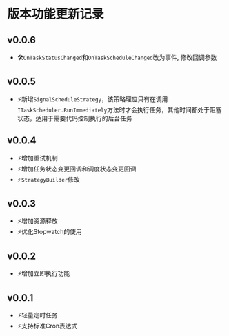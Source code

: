 ﻿# 版本功能更新记录

## v0.0.6
- 🛠`OnTaskStatusChanged`和`OnTaskScheduleChanged`改为事件, 修改回调参数

## v0.0.5

- ⚡️新增`SignalScheduleStrategy`，该策略理应只有在调用`ITaskScheduler.RunImmediately`方法时才会执行任务，其他时间都处于阻塞状态，适用于需要代码控制执行的后台任务

## v0.0.4

- ⚡️增加重试机制
- ⚡️增加任务状态变更回调和调度状态变更回调
- ⚡️`StrategyBuilder`修改

## v0.0.3

- ⚡️增加资源释放
- ⚡️优化Stopwatch的使用

## v0.0.2

- ⚡️增加立即执行功能

## v0.0.1

- ⚡️轻量定时任务
- ⚡️支持标准Cron表达式

